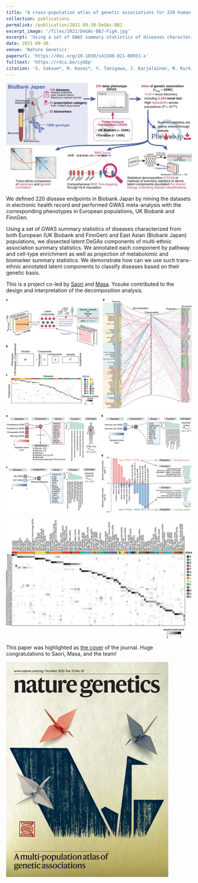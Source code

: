 ```yaml
---
title: "A cross-population atlas of genetic associations for 220 human phenotypes"
collection: publications
permalink: /publication/2021-09-30-DeGAs-BBJ
excerpt_image: '/files/2021/DeGAs-BBJ-Fig4.jpg'
excerpt: 'Using a set of GWAS summary statistics of diseases characterized from both European (UK Biobank and FinnGen) and East Asian (Biobank Japan) populations, we dissected latent DeGAs components of multi-ethnic association summary statistics. We annotated each component by pathway and cell-type enrichment as well as projection of metabolomic and biomarker summary statistics. We demonstrate how can we use such trans-ethnic annotated latent components to classify diseases based on their genetic basis.'
date: 2021-09-30
venue: 'Nature Genetics'
paperurl: 'https://doi.org/10.1038/s41588-021-00931-x'
fulltext: 'https://rdcu.be/cyG6p'
citation: 'S. Sakaue*, M. Kanai*, Y. Tanigawa, J. Karjalainen, M. Kurki, S. Koshiba, A. Narita, T. Konuma, K. Yamamoto, M. Akiyama, K. Ishigaki, A. Suzuki, K. Suzuki, W. Obara, K. Yamaji, K. Takahashi, S. Asai, Y. Takahashi, T. Suzuki, N. Sinozaki, H. Yamaguchi, S. Minami, S. Murayama, K. Yoshimori, S. Nagayama, D. Obata, M. Higashiyama, A. Masumoto, Y. Koretsune, F. Gen, K. Ito, C. Terao, T. Yamauchi, I. Komuro, T. Kadowaki, G. Tamiya, M. Yamamoto, Y. Nakamura, M. Kubo, Y. Murakami, K. Yamamoto, Y. Kamatani, A. Palotie, M. A. Rivas, M. Daly, K. Matsuda, Y. Okada, A cross-population atlas of genetic associations for 220 human phenotypes. Nat Gen. 53(10), 1415-1424 (2021).'
---
```


![DeGAs-BBJ Extended Figure 1](/files/2021/DeGAs-BBJ-ExtendedFig1.jpg)

We defined 220 disease endpoints in Biobank Japan by mining the datasets in electronic health record and performed GWAS meta-analysis with the corresponding phenotypes in European populations, UK Biobank and FinnGen.

Using a set of GWAS summary statistics of diseases characterized from both European (UK Biobank and FinnGen) and East Asian (Biobank Japan) populations, we dissected latent DeGAs components of multi-ethnic association summary statistics. We annotated each component by pathway and cell-type enrichment as well as projection of metabolomic and biomarker summary statistics. We demonstrate how can we use such trans-ethnic annotated latent components to classify diseases based on their genetic basis.

This is a project co-led by [Saori](https://twitter.com/saorisakaue) and [Masa](https://mkanai.github.io/). Yosuke contributed to the design and interpretation of the decomposition analysis.

![DeGAs-BBJ Figure 4](/files/2021/DeGAs-BBJ-Fig4.jpg)

![DeGAs-BBJ Figure 5](/files/2021/DeGAs-BBJ-Fig5.jpg)

![DeGAs-BBJ Extended Figure 8](/files/2021/DeGAs-BBJ-ExtendedFig8.jpg)

This paper was highlighted as [the cover](https://www.nature.com/ng/volumes/53/issues/10) of the journal. Huge congratulations to Saori, Masa, and the team!

![DeGAs-BBJ journal cover](/files/2021/DeGAs-BBJ-cover.png)
